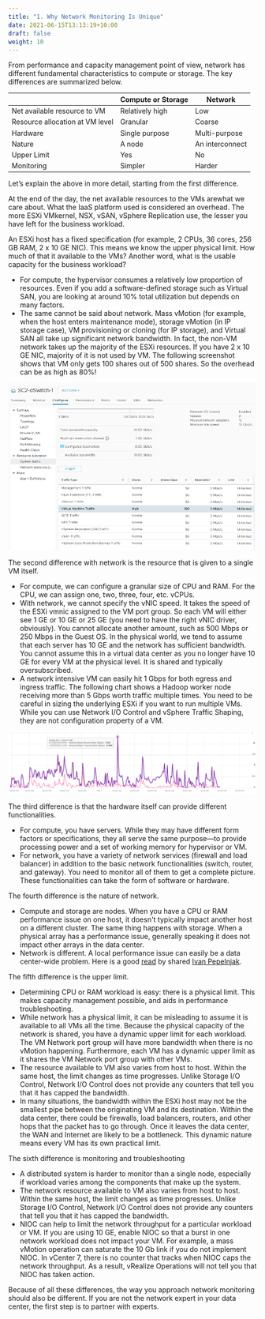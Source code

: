 ```yaml
---
title: "1. Why Network Monitoring Is Unique"
date: 2021-06-15T13:13:19+10:00
draft: false
weight: 10
---
```


From performance and capacity management point of view, network has different fundamental characteristics to compute or storage. The key differences are summarized below.

|       | Compute or Storage | Network |
| ---- | -------- | -------|
| Net available resource to VM |Relatively high | Low |
| Resource allocation at VM level| Granular | Coarse |
| Hardware | Single purpose| Multi-purpose |
| Nature | A node | An interconnect|
| Upper Limit| Yes | No|
| Monitoring | Simpler | Harder|

Let’s explain the above in more detail, starting from the first difference.

At the end of the day, the net available resources to the VMs arewhat we care about. What the IaaS platform used is considered an overhead. The more ESXi VMkernel, NSX, vSAN, vSphere Replication use, the lesser you have left for the business workload.

An ESXi host has a fixed specification (for example, 2 CPUs, 36 cores, 256 GB RAM, 2 x 10 GE NIC). This means we know the upper physical limit. How much of that it available to the VMs? Another word, what is the usable capacity for the business workload? 

- For compute, the hypervisor consumes a relatively low proportion of resources. Even if you add a software-defined storage such as Virtual SAN, you are looking at around 10% total utilization but depends on many factors.
- The same cannot be said about network. Mass vMotion (for example, when the host enters maintenance mode), storage vMotion (in IP storage case), VM provisioning or cloning (for IP storage), and Virtual SAN all take up significant network bandwidth. In fact, the non-VM network takes up the majority of the ESXi resources. If you have 2 x 10 GE NIC, majority of it is not used by VM. The following screenshot shows that VM only gets 100 shares out of 500 shares. So the overhead can be as high as 80%!

![](2.5.1-fig-1.png)

The second difference with network is the resource that is given to a single VM itself. 
- For compute, we can configure a granular size of CPU and RAM. For the CPU, we can assign one, two, three, four, etc. vCPUs. 
- With network, we cannot specify the vNIC speed. It takes the speed of the ESXi vmnic assigned to the VM port group. So each VM will either see 1 GE or 10 GE or 25 GE (you need to have the right vNIC driver, obviously). You cannot allocate another amount, such as 500 Mbps or 250 Mbps in the Guest OS. In the physical world, we tend to assume that each server has 10 GE and the network has sufficient bandwidth. You cannot assume this in a virtual data center as you no longer have 10 GE for every VM at the physical level. It is shared and typically oversubscribed. 
- A network intensive VM can easily hit 1 Gbps for both egress and ingress traffic. The following chart shows a Hadoop worker node receiving more than 5 Gbps worth traffic multiple times. You need to be careful in sizing the underlying ESXi if you want to run multiple VMs. While you can use Network I/O Control and vSphere Traffic Shaping, they are not configuration property of a VM.

![](2.5.1-fig-2.png)

The third difference is that the hardware itself can provide different functionalities. 

- For compute, you have servers. While they may have different form factors or specifications, they all serve the same purpose—to provide processing power and a set of working memory for hypervisor or VM. 
- For network, you have a variety of network services (firewall and load balancer) in addition to the basic network functionalities (switch, router, and gateway). You need to monitor all of them to get a complete picture. These functionalities can take the form of software or hardware.

The fourth difference is the nature of network. 
- Compute and storage are nodes. When you have a CPU or RAM performance issue on one host, it doesn't typically impact another host on a different cluster. The same thing happens with storage. When a physical array has a performance issue, generally speaking it does not impact other arrays in the data center.
- Network is different. A local performance issue can easily be a data center-wide problem. Here is a good [read](https://blog.ipspace.net/2019/05/real-life-data-center-meltdown.html) by shared [Ivan Pepelnjak](https://www.ipspace.net/About_Ivan_Pepelnjak).

The fifth difference is the upper limit.
- Determining CPU or RAM workload is easy: there is a physical limit. This makes capacity management possible, and aids in performance troubleshooting.
- While network has a physical limit, it can be misleading to assume it is available to all VMs all the time. Because the physical capacity of the network is shared, you have a dynamic upper limit for each workload. The VM Network port group will have more bandwidth when there is no vMotion happening. Furthermore, each VM has a dynamic upper limit as it shares the VM Network port group with other VMs.
- The resource available to VM also varies from host to host. Within the same host, the limit changes as time progresses. Unlike Storage I/O Control, Network I/O Control does not provide any counters that tell you that it has capped the bandwidth. 
- In many situations, the bandwidth within the ESXi host may not be the smallest pipe between the originating VM and its destination. Within the data center, there could be firewalls, load balancers, routers, and other hops that the packet has to go through. Once it leaves the data center, the WAN and Internet are likely to be a bottleneck. This dynamic nature means every VM has its own practical limit.

The sixth difference is monitoring and troubleshooting
- A distributed system is harder to monitor than a single node, especially if workload varies among the components that make up the system.
- The network resource available to VM also varies from host to host. Within the same host, the limit changes as time progresses. Unlike Storage I/O Control, Network I/O Control does not provide any counters that tell you that it has capped the bandwidth.
- NIOC can help to limit the network throughput for a particular workload or VM. If you are using 10 GE, enable NIOC so that a burst in one network workload does not impact your VM. For example, a mass vMotion operation can saturate the 10 Gb link if you do not implement NIOC. In vCenter 7, there is no counter that tracks when NIOC caps the network throughput. As a result, vRealize Operations will not tell you that NIOC has taken action.

Because of all these differences, the way you approach network monitoring should also be different. If you are not the network expert in your data center, the first step is to partner with experts.